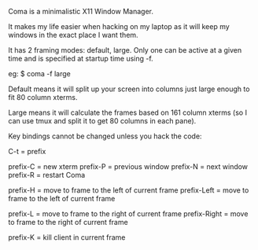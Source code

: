 Coma is a minimalistic X11 Window Manager.

It makes my life easier when hacking on my laptop as it will keep
my windows in the exact place I want them.

It has 2 framing modes: default, large. Only one can be active at
a given time and is specified at startup time using -f.

eg:
	$ coma -f large

Default means it will split up your screen into columns just large
enough to fit 80 column xterms.

Large means it will calculate the frames based on 161 column xterms
(so I can use tmux and split it to get 80 columns in each pane).

Key bindings cannot be changed unless you hack the code:

C-t = prefix

prefix-C     = new xterm
prefix-P     = previous window
prefix-N     = next window
prefix-R     = restart Coma

prefix-H     = move to frame to the left of current frame
prefix-Left  = move to frame to the left of current frame

prefix-L     = move to frame to the right of current frame
prefix-Right = move to frame to the right of current frame

prefix-K     = kill client in current frame
